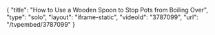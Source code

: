 {
    "title": "How to Use a Wooden Spoon to Stop Pots from Boiling Over",
    "type": "solo",
    "layout": "iframe-static",
    "videoId": "3787099",
    "url": "\/tvpembed\/3787099"
}